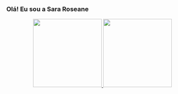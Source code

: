 ### Olá! Eu sou a Sara Roseane

<div align="center">
  <a href="https://github.com/sararoseane">
  <img height="180em" src="https://github-readme-stats.vercel.app/api?username=sararoseane&show_icons=&theme=aura_dark&include_all_commits=true&count_private=true"/>
  <img height="180em" src="https://github-readme-stats.vercel.app/api/top-langs/?username=sararoseane&layout=compact&langs_count=7&theme=aura_dark"/>
</div>
  

  ##
